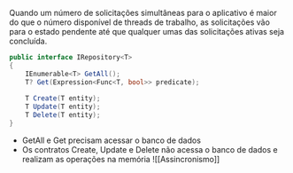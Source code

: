 Quando um número de solicitações simultâneas para o aplicativo é maior do que o número  disponível de threads de trabalho, as solicitações vão para o estado pendente até que qualquer umas das solicitações ativas seja concluída.



```C#
public interface IRepository<T>
{
    IEnumerable<T> GetAll();
    T? Get(Expression<Func<T, bool>> predicate);
    
    T Create(T entity);
    T Update(T entity);
    T Delete(T entity);
}
```
- GetAll e Get precisam acessar o banco de dados
- Os contratos Create, Update e Delete não acessa o banco de dados e realizam as operações na memória
![[Assincronismo]]

